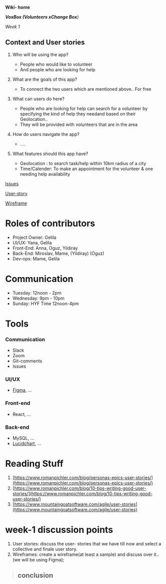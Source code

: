 **Wiki- home**

_**VoxBox (Volunteers xChange Box**)_

_Week 1_

## Context and User stories

1. Who will be using the app?

   - People who would like to volunteer
   - And people who are looking for help

2. What are the goals of this app?

   - To connect the two users which are mentioned above.. For free

3. What can users do here?

   - People who are looking for help can search for a volunteer by specifying the kind of help they needand based on their Geolocation..
   - They will be provided with volunteers that are in the area

4. How do users navigate the app?

   - ….

5. What features should this app have?

   - Geolocation : to search task/help within 10km radius of a city
   - Time/Calender: To make an appointment for the volunteer &amp; one needing help availability

[Issues](https://github.com/gelilaa/VoxBox/issues/2)

[User-story]()

[Wireframe]()

# Roles of contributors

- Project Owner: Gelila
- UI/UX: Yana, Gelila
- Front-End: Anna, Oguz, Yildiray
- Back-End: Miroslav, Mame, (Yildiray) (Oguz)
- Dev-ops: Mame, Gelila

# Communication

- Tuesday: 12noon - 2pm
- Wednesday: 9pm - 10pm
- Sunday: HYF Time 12noon-4pm

# Tools

### Communication

- Slack
- Zoom
- Git-comments
- Issues

### UI/UX

- [Figma](https://www.figma.com/), …

### Front-end

- React, …

### Back-end

- MySQL, …
- [Lucidchart](https://www.lucidchart.com/), …

# Reading Stuff

1. [https://www.romanpichler.com/blog/personas-epics-user-stories/](https://www.romanpichler.com/blog/personas-epics-user-stories/)
1. [https://www.romanpichler.com/blog/10-tips-writing-good-user-stories/](https://www.romanpichler.com/blog/10-tips-writing-good-user-stories/)
1. [https://www.mountaingoatsoftware.com/agile/user-stories](https://www.mountaingoatsoftware.com/agile/user-stories)

# week-1 discussion points

1. User stories: discuss the user- stories that we have till now and select a collective and finale user story.
2. Wireframes: create a wireframe(at least a sample) and discuss over it..(we will be using Figma);

> ## conclusion
